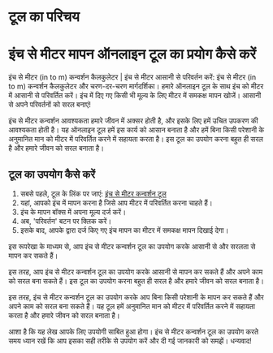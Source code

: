 टूल का परिचय
============

इंच से मीटर मापन ऑनलाइन टूल का प्रयोग कैसे करें
===============================================

इंच से मीटर (in to m) कन्वर्शन कैलकुलेटर | इंच से मीटर आसानी से परिवर्तन करें: इंच से मीटर (in to m) कन्वर्शन कैलकुलेटर और चरण-दर-चरण मार्गदर्शिका। हमारे ऑनलाइन टूल के साथ इंच को मीटर में आसानी से परिवर्तित करें। इंच में दिए गए किसी भी मूल्य के लिए मीटर में समकक्ष मापन खोजें। आसानी से अपने परिवर्तनों को सरल बनाएं!

इंच से मीटर कन्वर्शन आवश्यकता हमारे जीवन में अक्सर होती है, और इसके लिए हमें उचित उपकरण की आवश्यकता होती है। यह ऑनलाइन टूल हमें इस कार्य को आसान बनाता है और हमें बिना किसी परेशानी के अनुमानित मान को मीटर में परिवर्तित करने में सहायता करता है। इस टूल का उपयोग करना बहुत ही सरल है और हमारे जीवन को सरल बनाता है।

टूल का उपयोग कैसे करें
----------------------

1. सबसे पहले, टूल के लिंक पर जाएं: [इंच से मीटर कन्वर्शन टूल](https://www.onlinecalculatorsfree.com/hi/convert/inch-to-meter.html)
2. यहां, आपको इंच में मापन करना है जिसे आप मीटर में परिवर्तित करना चाहते हैं।
3. इंच के मापन बॉक्स में अपना मूल्य दर्ज करें।
4. अब, 'परिवर्तन' बटन पर क्लिक करें।
5. इसके बाद, आपके द्वारा दर्ज किए गए इंच मापन का मीटर में समकक्ष मापन दिखाई देगा।

इस रूपरेखा के माध्यम से, आप इंच से मीटर कन्वर्शन टूल का उपयोग करके आसानी से और सरलता से मापन कर सकते हैं।

इस तरह, आप इंच से मीटर कन्वर्शन टूल का उपयोग करके आसानी से मापन कर सकते हैं और अपने काम को सरल बना सकते हैं। इस टूल का उपयोग करना बहुत ही सरल है और हमारे जीवन को सरल बनाता है।

इस तरह, इंच से मीटर कन्वर्शन टूल का उपयोग करके आप बिना किसी परेशानी के मापन कर सकते हैं और अपने काम को सरल बना सकते हैं। यह टूल हमें अनुमानित मान को मीटर में परिवर्तित करने में सहायता करता है और हमारे जीवन को सरल बनाता है।

आशा है कि यह लेख आपके लिए उपयोगी साबित हुआ होगा। इंच से मीटर कन्वर्शन टूल का उपयोग करते समय ध्यान रखें कि आप इसका सही तरीके से उपयोग करें और दी गई जानकारी को समझें। धन्यवाद!